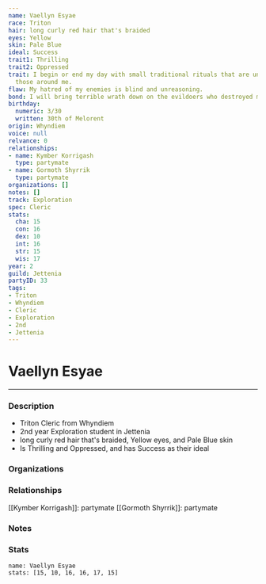 ```yaml
---
name: Vaellyn Esyae
race: Triton
hair: long curly red hair that's braided
eyes: Yellow
skin: Pale Blue
ideal: Success
trait1: Thrilling
trait2: Oppressed
trait: I begin or end my day with small traditional rituals that are unfamiliar to
  those around me.
flaw: My hatred of my enemies is blind and unreasoning.
bond: I will bring terrible wrath down on the evildoers who destroyed my homeland.
birthday:
  numeric: 3/30
  written: 30th of Melorent
origin: Whyndiem
voice: null
relvance: 0
relationships:
- name: Kymber Korrigash
  type: partymate
- name: Gormoth Shyrrik
  type: partymate
organizations: []
notes: []
track: Exploration
spec: Cleric
stats:
  cha: 15
  con: 16
  dex: 10
  int: 16
  str: 15
  wis: 17
year: 2
guild: Jettenia
partyID: 33
tags:
- Triton
- Whyndiem
- Cleric
- Exploration
- 2nd
- Jettenia
---
```

# Vaellyn Esyae
---
### Description
- Triton Cleric from Whyndiem
- 2nd year Exploration student in Jettenia
- long curly red hair that's braided, Yellow eyes, and Pale Blue skin
- Is Thrilling and Oppressed, and has Success as their ideal

### Organizations

### Relationships
[[Kymber Korrigash]]: partymate
[[Gormoth Shyrrik]]: partymate

### Notes

### Stats
```statblock
name: Vaellyn Esyae
stats: [15, 10, 16, 16, 17, 15]
```